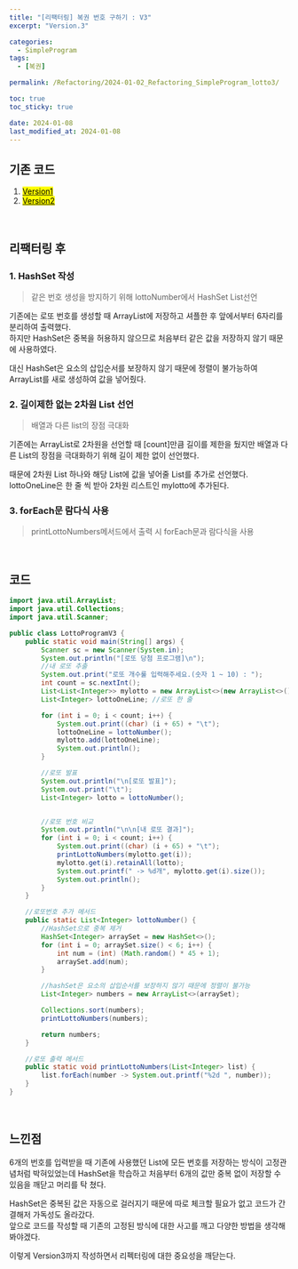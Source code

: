 ```yaml
---
title: "[리팩터링] 복권 번호 구하기 : V3"
excerpt: "Version.3"

categories:
  - SimpleProgram
tags:
  - [복권]

permalink: /Refactoring/2024-01-02_Refactoring_SimpleProgram_lotto3/

toc: true
toc_sticky: true

date: 2024-01-08
last_modified_at: 2024-01-08
---
```

## 기존 코드
1. <a href="{{url}}/Refactoring/2023-12-27_Refactoring_SimpleProgram_lotto2/"><mark>Version1</mark></a><br>
2. <a href="{{url}}/Refactoring/2023-12-27_Refactoring_SimpleProgram_lotto2/"><mark>Version2</mark></a><br>

<br>

## 리팩터링 후
### 1. HashSet 작성
>같은 번호 생성을 방지하기 위해 lottoNumber에서 HashSet List선언

기존에는 로또 번호를 생성할 때 ArrayList에 저장하고 셔플한 후 앞에서부터 6자리를 분리하여 출력했다.<br>
하지만 HashSet은 중복을 허용하지 않으므로 처음부터 같은 값을 저장하지 않기 때문에 사용하였다.<br>

대신 HashSet은 요소의 삽입순서를 보장하지 않기 때문에 정렬이 불가능하여 ArrayList를 새로 생성하여 값을 넣어줬다.

### 2. 길이제한 없는 2차원 List 선언
>배열과 다른 list의 장점 극대화

기존에는 ArrayList로 2차원을 선언할 때 [count]만큼 길이를 제한을 뒀지만 배열과 다른 List의 장점을 극대화하기 위해 길이 제한 없이 선언했다.

때문에 2차원 List 하나와 해당 List에 값을 넣어줄 List를 추가로 선언했다.<br>
lottoOneLine은 한 줄 씩 받아 2차원 리스트인 mylotto에 추가된다.

### 3. forEach문 람다식 사용
>printLottoNumbers메서드에서 출력 시 forEach문과 람다식을 사용

<br>

## 코드
```java
import java.util.ArrayList;
import java.util.Collections;
import java.util.Scanner;

public class LottoProgramV3 {
    public static void main(String[] args) {
        Scanner sc = new Scanner(System.in);
        System.out.println("[로또 당첨 프로그램]\n");
        //내 로또 추출
        System.out.print("로또 개수룰 입력해주세요.(숫자 1 ~ 10) : ");
        int count = sc.nextInt();
        List<List<Integer>> mylotto = new ArrayList<>(new ArrayList<>()); //구매한 모든 로또 번호
        List<Integer> lottoOneLine; //로또 한 줄

        for (int i = 0; i < count; i++) {
            System.out.print((char) (i + 65) + "\t");
            lottoOneLine = lottoNumber();
            mylotto.add(lottoOneLine);
            System.out.println();
        }

        //로또 발표
        System.out.println("\n[로또 발표]");
        System.out.print("\t");
        List<Integer> lotto = lottoNumber();


        //로또 번호 비교
        System.out.println("\n\n[내 로또 결과]");
        for (int i = 0; i < count; i++) {
            System.out.print((char) (i + 65) + "\t");
            printLottoNumbers(mylotto.get(i));
            mylotto.get(i).retainAll(lotto);
            System.out.printf(" -> %d개", mylotto.get(i).size());
            System.out.println();
        }
    }

    //로또번호 추가 메서드
    public static List<Integer> lottoNumber() {
        //HashSet으로 중복 제거
        HashSet<Integer> arraySet = new HashSet<>();
        for (int i = 0; arraySet.size() < 6; i++) {
            int num = (int) (Math.random() * 45 + 1);
            arraySet.add(num);
        }

        //hashSet은 요소의 삽입순서를 보장하지 않기 때문에 정렬이 불가능
        List<Integer> numbers = new ArrayList<>(arraySet);

        Collections.sort(numbers);
        printLottoNumbers(numbers);

        return numbers;
    }

    //로또 출력 메서드
    public static void printLottoNumbers(List<Integer> list) {
        list.forEach(number -> System.out.printf("%2d ", number));
    }
}
```
<br>

## 느낀점
6개의 번호를 입력받을 때 기존에 사용했던 List에 모든 번호를 저장하는 방식이 고정관념처럼 박혀있었는데 HashSet을 학습하고 처음부터 6개의 값만 중복 없이 저장할 수 있음을 깨닫고 머리를 탁 쳤다.<br>

HashSet은 중복된 값은 자동으로 걸러지기 때문에 따로 체크할 필요가 없고 코드가 간결해저 가독성도 올라갔다.<br>
앞으로 코드를 작성할 때 기존의 고정된 방식에 대한 사고를 깨고 다양한 방법을 생각해봐야겠다.<br>

이렇게 Version3까지 작성하면서 리펙터링에 대한 중요성을 깨닫는다.